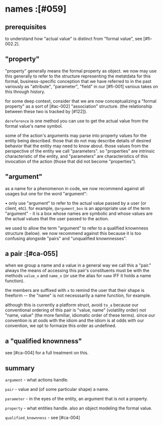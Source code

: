 # names :[#059]

## prerequisites

to understand how "actual value" is distinct from "formal value",
see [#fi-002.2].




## "property"

"property" generally means the formal property as object. we now may use
this generally to refer to the structure representing the metatdata for
this formal, business-specific conception that we have referred to
in the past variously as "attribute", "parameter", "field" in our
[#fi-001] various takes on this through history.

for some deep context, consider that we are now conceptualizing a
"formal property" as a sort of [#ac-002] "association" structure. (the
relationship between these two is tracked by [#122]).

`dereference` is one method you can use to get the actual
value from the formal value's name symbol.

some of the action's arguments may parse into property values for the
entity being described. those that do not may describe details of
desired behavior that the entity may need to know about. those values
from the perspective of the entity we call "parameters". so "properties"
are intrinsic characteristic of the entity, and "parameters" are
characteristics of this invocation of the action (those that did not
become "properties").




## "argument"

as a name for a phenomenon in code, we now recommend against all usages
but one for the word "argument":

  • only use "argument" to refer to the actual value passed by a user
    (or client, etc). for example, `@argument_box` is an appropriate use
    of the term "argument" - it is a box whose names are symbolic and whose
    values are the actual values that the user passed to the action.

we used to allow the term "argument" to refer to a qualified knownness
structure (below). we now recommend against this because it is too confusing
alongside "pairs" and "unqualified knownnesses".





## a pair :[#ca-055]

when we group a name and a value in a general way we call this a "pair."
always the means of accessing this pair's constituents must be with the
methods `value_x` and `name_x` (or use the alias for `name` IFF it
holds a name function).

the members are suffixed with `x` to remind the user that their shape is
freeform -- the "name" is not necesssarily a name function, for example.

although this is currently a platform struct, avoid `to_a` because our conventional
ordering of this pair is "value, name" (volatility order) not
"name, value" (the more familiar, idiomatic order of these terms).
since our convention is at oods with the idiom and the idiom is at odds
with our convention, we opt to formaize this order as undefined.




## a "qualified knownness"

see [#ca-004] for a full treatment on this.




## summary

`argument` - what actions handle.

`pair` - value and (of some particular shape) a name.

`parameter` - in the eyes of the entity, an argument that is not a property.

`property` - what entities handle. also an object modeling the formal value.

`qualified_knownness` - see [#ca-004]
